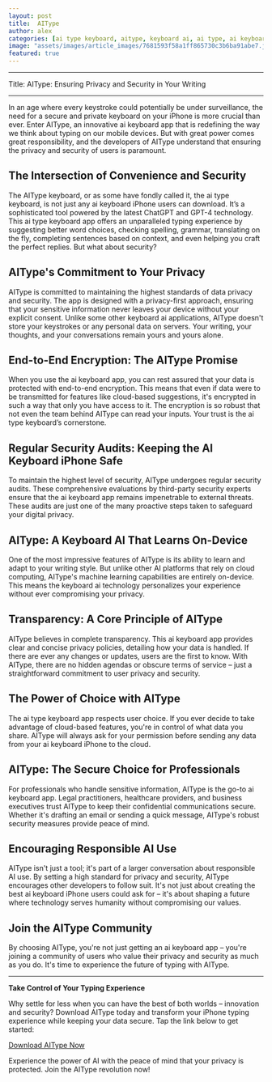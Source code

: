 ```yaml
---
layout: post
title:  AIType
author: alex
categories: [ai type keyboard, aitype, keyboard ai, ai type, ai keyboard app, ai keyboard iphone, ai keyboard]
image: "assets/images/article_images/7681593f58a1ff865730c3b6ba91abe7.jpg"
featured: true
---
```


---

Title: AIType: Ensuring Privacy and Security in Your Writing

---

In an age where every keystroke could potentially be under surveillance, the need for a secure and private keyboard on your iPhone is more crucial than ever. Enter AIType, an innovative ai keyboard app that is redefining the way we think about typing on our mobile devices. But with great power comes great responsibility, and the developers of AIType understand that ensuring the privacy and security of users is paramount.

## The Intersection of Convenience and Security

The AIType keyboard, or as some have fondly called it, the ai type keyboard, is not just any ai keyboard iPhone users can download. It’s a sophisticated tool powered by the latest ChatGPT and GPT-4 technology. This ai type keyboard app offers an unparalleled typing experience by suggesting better word choices, checking spelling, grammar, translating on the fly, completing sentences based on context, and even helping you craft the perfect replies. But what about security?

## AIType's Commitment to Your Privacy

AIType is committed to maintaining the highest standards of data privacy and security. The app is designed with a privacy-first approach, ensuring that your sensitive information never leaves your device without your explicit consent. Unlike some other keyboard ai applications, AIType doesn't store your keystrokes or any personal data on servers. Your writing, your thoughts, and your conversations remain yours and yours alone.

## End-to-End Encryption: The AIType Promise

When you use the ai keyboard app, you can rest assured that your data is protected with end-to-end encryption. This means that even if data were to be transmitted for features like cloud-based suggestions, it's encrypted in such a way that only you have access to it. The encryption is so robust that not even the team behind AIType can read your inputs. Your trust is the ai type keyboard’s cornerstone.

## Regular Security Audits: Keeping the AI Keyboard iPhone Safe

To maintain the highest level of security, AIType undergoes regular security audits. These comprehensive evaluations by third-party security experts ensure that the ai keyboard app remains impenetrable to external threats. These audits are just one of the many proactive steps taken to safeguard your digital privacy.

## AIType: A Keyboard AI That Learns On-Device

One of the most impressive features of AIType is its ability to learn and adapt to your writing style. But unlike other AI platforms that rely on cloud computing, AIType's machine learning capabilities are entirely on-device. This means the keyboard ai technology personalizes your experience without ever compromising your privacy.

## Transparency: A Core Principle of AIType

AIType believes in complete transparency. This ai keyboard app provides clear and concise privacy policies, detailing how your data is handled. If there are ever any changes or updates, users are the first to know. With AIType, there are no hidden agendas or obscure terms of service – just a straightforward commitment to user privacy and security.

## The Power of Choice with AIType

The ai type keyboard app respects user choice. If you ever decide to take advantage of cloud-based features, you're in control of what data you share. AIType will always ask for your permission before sending any data from your ai keyboard iPhone to the cloud.

## AIType: The Secure Choice for Professionals

For professionals who handle sensitive information, AIType is the go-to ai keyboard app. Legal practitioners, healthcare providers, and business executives trust AIType to keep their confidential communications secure. Whether it's drafting an email or sending a quick message, AIType's robust security measures provide peace of mind.

## Encouraging Responsible AI Use

AIType isn't just a tool; it's part of a larger conversation about responsible AI use. By setting a high standard for privacy and security, AIType encourages other developers to follow suit. It's not just about creating the best ai keyboard iPhone users could ask for – it's about shaping a future where technology serves humanity without compromising our values.

## Join the AIType Community

By choosing AIType, you're not just getting an ai keyboard app – you're joining a community of users who value their privacy and security as much as you do. It's time to experience the future of typing with AIType.

---

**Take Control of Your Typing Experience**

Why settle for less when you can have the best of both worlds – innovation and security? Download AIType today and transform your iPhone typing experience while keeping your data secure. Tap the link below to get started:

[Download AIType Now](https://apps.apple.com/us/app/aitype-grammar-check-keyboard/id6469163944)

Experience the power of AI with the peace of mind that your privacy is protected. Join the AIType revolution now!